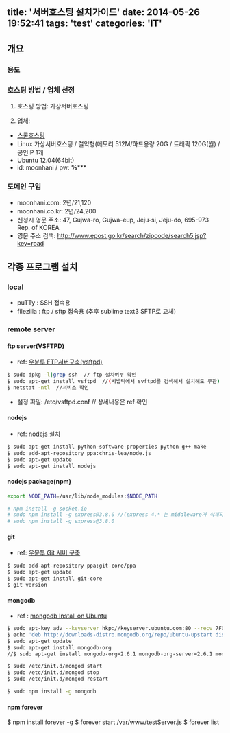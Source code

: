 title: '서버호스팅 설치가이드'
date: 2014-05-26 19:52:41
tags: 'test'
categories: 'IT'
---
## 개요
### 용도

### 호스팅 방법 / 업체 선정
1. 호스팅 방법: 가상서버호스팅
<!-- more -->
2. 업체:
  - [스쿨호스팅](https://www.phps.kr/)
  - Linux 가상서버호스팅 / 절약형(메모리 512M/하드용량 20G / 트래픽 120G(월) / 공인IP 1개
  - Ubuntu 12.04(64bit)
  - id: moonhani / pw: **%*****

### 도메인 구입
  * moonhani.com: 2년/21,120
  * moonhani.co.kr: 2년/24,200
  * 신청시 영문 주소: 47, Gujwa-ro, Gujwa-eup, Jeju-si, Jeju-do, 695-973 Rep. of KOREA
 * 영문 주소 검색: <http://www.epost.go.kr/search/zipcode/search5.jsp?key=road>


## 각종 프로그램 설치
### local
* puTTy : SSH 접속용
* filezilla : ftp / sftp 접속용 (추후 sublime text3 SFTP로 교체)

### remote server
#### ftp server(VSFTPD)
* ref: [우분투 FTP서버구축(vsftpd)](http://rocky2010aaa.blogspot.kr/2013/04/ftpvsftpd.html)
```bash
$ sudo dpkg -l|grep ssh  // ftp 설치여부 확인
$ sudo apt-get install vsftpd  //(시냅틱에서 svftpd를 검색해서 설치해도 무관)
$ netstat -ntl  //서비스 확인
```
* 설정 파일: /etc/vsftpd.conf // 상세내용은 ref 확인

#### nodejs
* ref: [nodejs 설치](http://mcchae.egloos.com/11072983)
```bash
$ sudo apt-get install python-software-properties python g++ make
$ sudo add-apt-repository ppa:chris-lea/node.js
$ sudo apt-get update
$ sudo apt-get install nodejs
```

#### nodejs package(npm)
```bash
export NODE_PATH=/usr/lib/node_modules:$NODE_PATH
```

```bash
# npm install -g socket.io
# sudo npm install -g express@3.8.0 //(express 4.* 는 middleware가 삭제되어 테스트에 부적합)
# sudo npm install -g express@3.8.0
```

#### git
* ref: [우분투 Git 서버 구축](http://webdir.tistory.com/220)
```bash
$ sudo add-apt-repository ppa:git-core/ppa
$ sudo apt-get update
$ sudo apt-get install git-core
$ git version
```

#### mongodb
* ref : [mongodb Install on Ubuntu](http://docs.mongodb.org/manual/tutorial/install-mongodb-on-ubuntu/)
```bash
$ sudo apt-key adv --keyserver hkp://keyserver.ubuntu.com:80 --recv 7F0CEB10
$ echo 'deb http://downloads-distro.mongodb.org/repo/ubuntu-upstart dist 10gen' | sudo tee /etc/apt/sources.list.d/mongodb.list
$ sudo apt-get update
$ sudo apt-get install mongodb-org
//$ sudo apt-get install mongodb-org=2.6.1 mongodb-org-server=2.6.1 mongodb-org-shell=2.6.1 mongodb-org-mongos=2.6.1 mongodb-org-tools=2.6.1
```

```bash
$ sudo /etc/init.d/mongod start
$ sudo /etc/init.d/mongod stop
$ sudo /etc/init.d/mongod restart
```

```bash
$ sudo npm install -g mongodb
```

#### npm forever
$ npm install forever -g
$ forever start /var/www/testServer.js
$ forever list